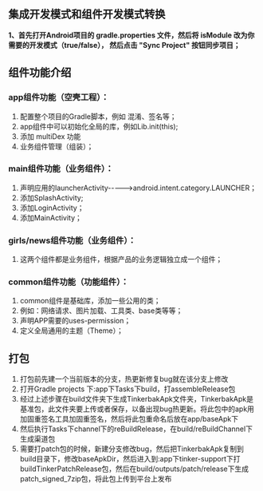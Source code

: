 ## 集成开发模式和组件开发模式转换

**1、首先打开Android项目的 gradle.properties 文件，然后将 isModule 改为你需要的开发模式（true/false），
然后点击 "Sync Project" 按钮同步项目；**


## 组件功能介绍

### app组件功能（空壳工程）：
1. 配置整个项目的Gradle脚本，例如 混淆、签名等；
2. app组件中可以初始化全局的库，例如Lib.init(this);
3. 添加 multiDex 功能
4. 业务组件管理（组装）；

### main组件功能（业务组件）：
1. 声明应用的launcherActivity----->android.intent.category.LAUNCHER；
2. 添加SplashActivity;
3. 添加LoginActivity；
4. 添加MainActivity；

### girls/news组件功能（业务组件）：
1. 这两个组件都是业务组件，根据产品的业务逻辑独立成一个组件；

### common组件功能（功能组件）：
1. common组件是基础库，添加一些公用的类；
2. 例如：网络请求、图片加载、工具类、base类等等；
3. 声明APP需要的uses-permission；
4. 定义全局通用的主题（Theme）；

## 打包
1. 打包前先建一个当前版本的分支，热更新修复bug就在该分支上修改
2. 打开Gradle projects 下:app下Tasks下build，打assembleRelease包
3. 经过上述步骤在build文件夹下生成TinkerbakApk文件夹，TinkerbakApk是基准包，此文件夹要上传或者保存，以备出现bug热更新。将此包中的apk用加固重签名工具加固重签名，然后将此包重命名后放在app/baseApk下
4. 然后执行Tasks下channel下的reBuildRelease，在build/reBuildChannel下生成渠道包
4. 需要打patch包的时候，新建分支修改bug，然后把TinkerbakApk复制到build目录下，修改baseApkDir，然后进入到:app下tinker-support下打buildTinkerPatchRelease包，然后在build/outputs/patch/release下生成patch_signed_7zip包，将此包上传到平台上发布

